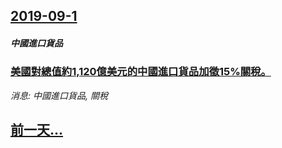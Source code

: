 ## [2019-09-1](/news/2019/09/1/index.md)

##### 中國進口貨品
### [美國對總值約1,120億美元的中國進口貨品加徵15%關稅。 ](/news/2019/09/1/美國對總值約1120億美元的中國進口貨品加徵15-關稅.md)
_消息: 中國進口貨品, 關稅_

## [前一天...](/news/2019/08/31/index.md)

